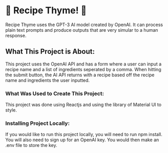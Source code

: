  # 🍰 Recipe Thyme! 🍰

Recipe Thyme uses the GPT-3 AI model created by OpenAI. It can process plain text prompts and produce outputs that are very simular to a human response.

## What This Project is About:

This project uses the OpenAI API and has a form where a user can input a recipe name and a list of ingredients seperated by a comma. When hitting the submit button, the AI API returns with a recipe based off the recipe name and ingredients the user inputted. 

### What Was Used to Create This Project:

This project was done using Reactjs and using the library of Material UI to style.

### Installing Project Locally:

If you would like to run this project locally, you will need to run npm install. You will also need to sign up for an OpenAI key. You would then make an .env file to store the key.